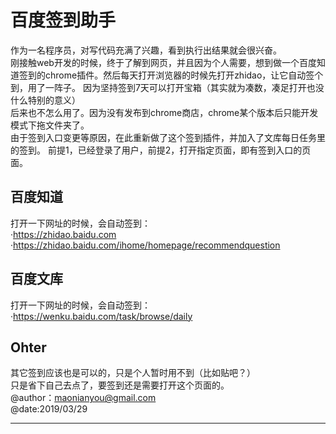 
# 百度签到助手
作为一名程序员，对写代码充满了兴趣，看到执行出结果就会很兴奋。  
刚接触web开发的时候，终于了解到网页，并且因为个人需要，想到做一个百度知道签到的chrome插件。然后每天打开浏览器的时候先打开zhidao，让它自动签个到，用了一阵子。
因为坚持签到7天可以打开宝箱（其实就为凑数，凑足打开也没什么特别的意义）  
后来也不怎么用了。因为没有发布到chrome商店，chrome某个版本后只能开发模式下拖文件夹了。  
由于签到入口变更等原因，在此重新做了这个签到插件，并加入了文库每日任务里的签到。
前提1，已经登录了用户，前提2，打开指定页面，即有签到入口的页面。

## 百度知道
打开一下网址的时候，会自动签到：  
·https://zhidao.baidu.com  
·https://zhidao.baidu.com/ihome/homepage/recommendquestion

## 百度文库
打开一下网址的时候，会自动签到：  
·https://wenku.baidu.com/task/browse/daily

## Ohter
其它签到应该也是可以的，只是个人暂时用不到（比如贴吧？）  
只是省下自己去点了，要签到还是需要打开这个页面的。  
@author：maonianyou@gmail.com  
@date:2019/03/29

---
